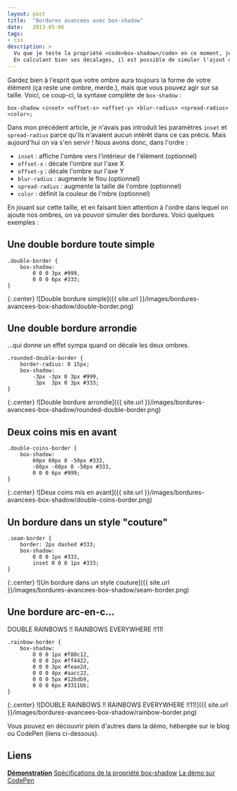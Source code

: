 ```yaml
---
layout: post
title:  "Bordures avancées avec box-shadow"
date:   2013-05-06
tags:
- css
description: >
  Vu que je teste la propriété <code>box-shadow</code> en ce moment, je vais vous balancer une autre petite astuce qui m'est venue à l'idée dans la journée.
  En calculant bien ses décalages, il est possible de simuler l'ajout de plusieurs bordures sur un même élément.
---
```


Gardez bien à l'esprit que votre ombre aura toujours la forme de votre élément (ça reste une ombre, merde.), mais que vous pouvez agir sur sa taille. Voici, ce coup-ci, la syntaxe complète de `box-shadow` :

	box-shadow <inset> <offset-x> <offset-y> <blur-radius> <spread-radius> <color>;

Dans mon précédent article, je n'avais pas introduit les paramètres `inset` et `spread-radius` parce qu'ils n'avaient aucun intérêt dans ce cas précis. Mais aujourd'hui on va s'en servir ! Nous avons donc, dans l'ordre :

* `inset` : affiche l'ombre vers l'intérieur de l'élément (optionnel)
* `offset-x` : décale l'ombre sur l'axe X
* `offset-y` : décale l'ombre sur l'axe Y
* `blur-radius` : augmente le flou (optionnel)
* `spread-radius` : augmente la taille de l'ombre (optionnel)
* `color` : définit la couleur de l'mbre (optionnel)

En jouant sur cette taille, et en faisant bien attention à l'ordre dans lequel on ajoute nos ombres, on va pouvoir simuler des bordures. Voici quelques exemples :

## Une double bordure toute simple

	.double-border {
		box-shadow:
			0 0 0 3px #999,
			0 0 0 6px #333;
	}

{:.center}
![Double bordure simple]({{ site.url }}/images/bordures-avancees-box-shadow/double-border.png)

## Une double bordure arrondie
...qui donne un effet sympa quand on décale les deux ombres.

	.rounded-double-border {
		border-radius: 0 15px;
		box-shadow:
			-3px -3px 0 3px #999,
			 3px  3px 0 3px #333;
	}

{:.center}
![Double bordure arrondie]({{ site.url }}/images/bordures-avancees-box-shadow/rounded-double-border.png)

## Deux coins mis en avant

	.double-coins-border {
		box-shadow:
			60px 60px 0 -50px #333,
			-60px -60px 0 -50px #333,
			0 0 0 6px #999;
	}

{:.center}
![Deux coins mis en avant]({{ site.url }}/images/bordures-avancees-box-shadow/double-coins-border.png)

## Un bordure dans un style "couture"

	.seam-border {
		border: 2px dashed #333;
		box-shadow:
			0 0 0 1px #333,
			inset 0 0 0 1px #333;
	}

{:.center}
![Un bordure dans un style couture]({{ site.url }}/images/bordures-avancees-box-shadow/seam-border.png)

## Une bordure arc-en-c...
DOUBLE RAINBOWS !! RAINBOWS EVERYWHERE !!11!

	.rainbow-border {
		box-shadow:
			0 0 0 1px #f80c12,
			0 0 0 2px #ff4422,
			0 0 0 3px #feae2d,
			0 0 0 4px #aacc22,
			0 0 0 5px #12bdb9,
			0 0 0 6px #3311bb;
	}

{:.center}
![DOUBLE RAINBOWS !! RAINBOWS EVERYWHERE !!11!]({{ site.url }}/images/bordures-avancees-box-shadow/rainbow-border.png)

Vous pouvez en découvrir plein d'autres dans la démo, hébergée sur le blog ou CodePen (liens ci-dessous).

## Liens
[**Démonstration**](http://blog.smarchal.com/demos/bordures-avancees-box-shadow/)
[Spécifications de la propriété box-shadow](http://www.w3.org/TR/css3-background/#the-box-shadow)
[La démo sur CodePen](http://codepen.io/zessx/pen/IdFnl)
